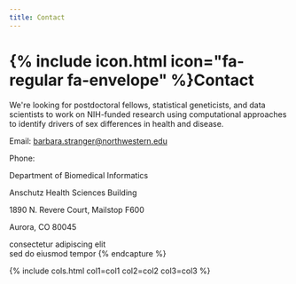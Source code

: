 ```yaml
---
title: Contact
---
```


# {% include icon.html icon="fa-regular fa-envelope" %}Contact

We're looking for postdoctoral fellows, statistical geneticists, and data scientists to work on NIH-funded research using computational approaches to identify drivers of sex differences in health and disease. 

Email: barbara.stranger@northwestern.edu

Phone: 

Department of Biomedical Informatics

Anschutz Health Sciences Building

1890 N. Revere Court, Mailstop F600

Aurora, CO 80045



  
consectetur adipiscing elit  
sed do eiusmod tempor
{% endcapture %}

{% include cols.html col1=col1 col2=col2 col3=col3 %}
